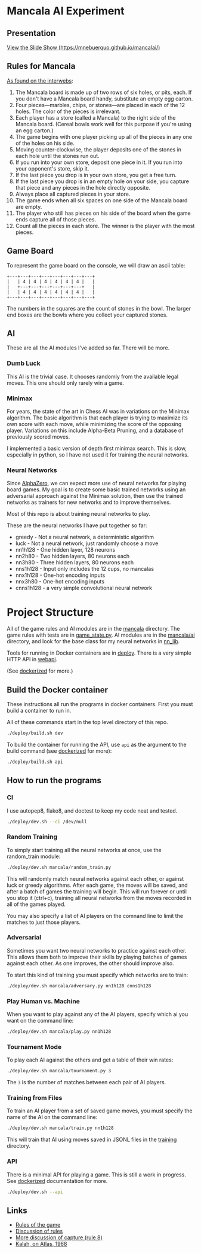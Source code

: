 # Mancala AI Experiment

## Presentation

[View the Slide Show (https://mnebuerquo.github.io/mancalai/)](https://mnebuerquo.github.io/mancalai/)

## Rules for Mancala

[As found on the interwebs](https://www.thespruce.com/how-to-play-mancala-409424):

1. The Mancala board is made up of two rows of six holes, or pits, each. If you don't have a Mancala board handy, substitute an empty egg carton.
1. Four pieces—marbles, chips, or stones—are placed in each of the 12 holes. The color of the pieces is irrelevant.
1. Each player has a store (called a Mancala) to the right side of the Mancala board. (Cereal bowls work well for this purpose if you're using an egg carton.)
1. The game begins with one player picking up all of the pieces in any one of the holes on his side.
1. Moving counter-clockwise, the player deposits one of the stones in each hole until the stones run out.
1. If you run into your own store, deposit one piece in it. If you run into your opponent's store, skip it.
1. If the last piece you drop is in your own store, you get a free turn.
1. If the last piece you drop is in an empty hole on your side, you capture that piece and any pieces in the hole directly opposite.
1. Always place all captured pieces in your store.
1. The game ends when all six spaces on one side of the Mancala board are empty.
1. The player who still has pieces on his side of the board when the game ends capture all of those pieces.
1. Count all the pieces in each store. The winner is the player with the most pieces.

## Game Board

To represent the game board on the console, we will draw an ascii table:
```
+---+---+---+---+---+---+---+---+
|   | 4 | 4 | 4 | 4 | 4 | 4 |   |
|   +---+---+---+---+---+---+   |
|   | 4 | 4 | 4 | 4 | 4 | 4 |   |
+---+---+---+---+---+---+---+---+
```

The numbers in the squares are the count of stones in the bowl. The larger
end boxes are the bowls where you collect your captured stones. 

## AI 

These are all the AI modules I've added so far. There will be more.

### Dumb Luck

This AI is the trivial case. It chooses randomly from the available legal
moves. This one should only rarely win a game.

### Minimax

For years, the state of the art in Chess AI was in variations on the Minimax
algorithm. The basic algorithm is that each player is trying to maximize its
own score with each move, while minimizing the score of the opposing player.
Variations on this include Alpha-Beta Pruning, and a database of previously
scored moves.

I implemented a basic version of depth first minimax search. This is slow,
especially in python, so I have not used it for training the neural networks.

### Neural Networks

Since [AlphaZero](https://www.chess.com/news/view/google-s-alphazero-destroys-stockfish-in-100-game-match),
we can expect more use of neural networks for playing board games. My goal
is to create some basic trained networks using an adversarial approach
against the Minimax solution, then use the trained networks as trainers for
new networks and to improve themselves.

Most of this repo is about training neural networks to play.

These are the neural networks I have put together so far:

* greedy - Not a neural network, a deterministic algorithm
* luck - Not a neural network, just randomly choose a move
* nn1h128 - One hidden layer, 128 neurons
* nn2h80 - Two hidden layers, 80 neurons each
* nn3h80 - Three hidden layers, 80 neurons each
* nns1h128 - Input only includes the 12 cups, no mancalas
* nnx1h128 - One-hot encoding inputs
* nnx3h80 - One-hot encoding inputs
* cnns1h128 - a very simple convolutional neural network

# Project Structure

All of the game rules and AI modules are in the [mancala](./mancala) directory.
The game rules with tests are in [game_state.py](./mancala/game_state.py).
AI modules are in the [mancala/ai](./mancala/ai) directory, and look for the
base class for my neural networks in [nn_lib](./mancala/ai/lib/nn_lib.py).

Tools for running in Docker containers are in [deploy](./deploy).
There is a very simple HTTP API in [webapi](./webapi).

(See [dockerized](./dockerized.md) for more.)

## Build the Docker container

These instructions all run the programs in docker containers. First you must
build a container to run in.

All of these commands start in the top level directory of this repo.

```bash
./deploy/build.sh dev
```

To build the container for running the API, use `api` as the argument to the
build command (see [dockerized](./dockerized.md) for more):

```bash
./deploy/build.sh api
```

## How to run the programs

### CI

I use autopep8, flake8, and doctest to keep my code neat and tested.

```bash
./deploy/dev.sh --ci /dev/null
```

### Random Training
To simply start training all the neural networks at once, use the random_train
module:

```bash
./deploy/dev.sh mancala/random_train.py
```

This will randomly match neural networks against each other, or against luck or
greedy algorithms. After each game, the moves will be saved, and after a batch
of games the training will begin. This will run forever or until you stop it
(ctrl+c), training all neural networks from the moves recorded in all of the
games played.

You may also specify a list of AI players on the comnand line to limit the
matches to just those players.

### Adversarial

Sometimes you want two neural networks to practice against each other. This
allows them both to improve their skills by playing batches of games against
each other. As one improves, the other should improve also.

To start this kind of training you must specify which networks are to train:
```bash
./deploy/dev.sh mancala/adversary.py nn1h128 cnns1h128
```

### Play Human vs. Machine

When you want to play against any of the AI players, specify which ai you want
on the command line:

```bash
./deploy/dev.sh mancala/play.py nn1h128
```

### Tournament Mode

To play each AI against the others and get a table of their win rates:
```bash
./deploy/dev.sh mancala/tournament.py 3
```

The `3` is the number of matches between each pair of AI players.

### Training from Files

To train an AI player from a set of saved game moves, you must specify the name
of the AI on the command line:

```bash
./deploy/dev.sh mancala/train.py nn1h128
```

This will train that AI using moves saved in JSONL files in the
[training](./training) directory.

### API

There is a minimal API for playing a game. This is still a work in progress.
See [dockerized](./dockerized.md) documentation for more.

```bash
./deploy/dev.sh --api
```

## Links

* [Rules of the game](https://www.thespruce.com/how-to-play-mancala-409424)
* [Discussion of rules](https://boardgamegeek.com/thread/679276/capture)
* [More discussion of capture (rule 8)](https://boardgamegeek.com/article/3058108#3058108)
* [Kalah, on Atlas, 1968](http://www.chilton-computing.org.uk/acl/literature/reports/p003.htm)
